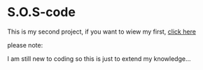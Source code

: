 # S.O.S-code
This is my second project, if you want to wiew my first,
[click here](https://github.com/Richienb/draco-fire)

please note:

I am still new to coding so this is just to extend my knowledge...
